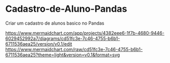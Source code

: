 # Cadastro-de-Aluno-Pandas
Criar um cadastro de alunos basico no Pandas


https://www.mermaidchart.com/app/projects/4382eee6-1f7b-4680-9446-6029452992a7/diagrams/cd51fc3e-7c46-4755-b6b1-6711536aea25/version/v0.1/edit
https://www.mermaidchart.com/raw/cd51fc3e-7c46-4755-b6b1-6711536aea25?theme=light&version=v0.1&format=svg
